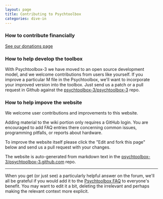 ```yaml
---
layout: page
title: Contributing to Psychtoolbox
categories: dive-in
---
```


### How to contribute financially

[See our donations page](/donations)

### How to help develop the toolbox

With Psychtoolbox-3 we have moved to an open source development model, and we
welcome contributions from users like yourself. If you improve a particular M
file in the Psychtoolbox, we'll want to incorporate your improved version into
the toolbox. Just send us a patch or a pull request in Github against the
[psychtoolbox-3/psychtoolbox-3](https://github.com/Psychtoolbox-3/Psychtoolbox-3)
repo.

### How to help impove the website

We welcome user contributions and improvements to this website.

Adding material to the wiki portion only requires a GitHub login. You are
encouraged to add FAQ entries there concerning common issues, programming
pitfalls, or reports about hardware.

To improve the website itself please click the "Edit and fork this page" below
and send us a pull request with your changes.

The website is auto-generated from markdown text in the
[psychtoolbox-3/psychtoolbox-3.github.com](https://github.com/Psychtoolbox-3/Psychtoolbox-3.github.com)
repo.


* * *

When you get (or just see) a particularly helpful answer on the forum,
we'll all be grateful if you would add it to the [Psychtoolbox FAQ](###FAQ)
to everyone's benefit. You may want to edit it a bit, deleting the
irrelevant and perhaps making the relevant context more explicit. 

